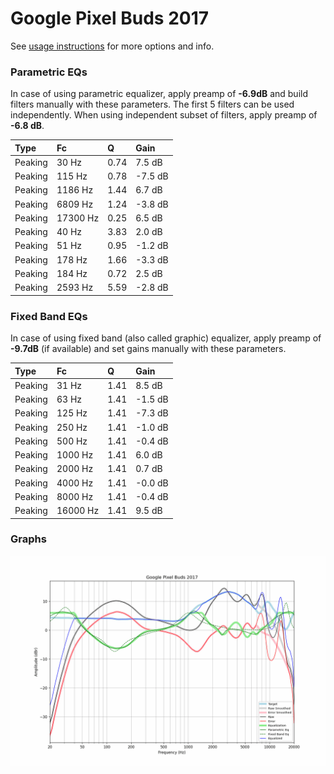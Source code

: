 # Google Pixel Buds 2017
See [usage instructions](https://github.com/jaakkopasanen/AutoEq#usage) for more options and info.

### Parametric EQs
In case of using parametric equalizer, apply preamp of **-6.9dB** and build filters manually
with these parameters. The first 5 filters can be used independently.
When using independent subset of filters, apply preamp of **-6.8 dB**.

| Type    | Fc       |    Q | Gain    |
|:--------|:---------|:-----|:--------|
| Peaking | 30 Hz    | 0.74 | 7.5 dB  |
| Peaking | 115 Hz   | 0.78 | -7.5 dB |
| Peaking | 1186 Hz  | 1.44 | 6.7 dB  |
| Peaking | 6809 Hz  | 1.24 | -3.8 dB |
| Peaking | 17300 Hz | 0.25 | 6.5 dB  |
| Peaking | 40 Hz    | 3.83 | 2.0 dB  |
| Peaking | 51 Hz    | 0.95 | -1.2 dB |
| Peaking | 178 Hz   | 1.66 | -3.3 dB |
| Peaking | 184 Hz   | 0.72 | 2.5 dB  |
| Peaking | 2593 Hz  | 5.59 | -2.8 dB |

### Fixed Band EQs
In case of using fixed band (also called graphic) equalizer, apply preamp of **-9.7dB**
(if available) and set gains manually with these parameters.

| Type    | Fc       |    Q | Gain    |
|:--------|:---------|:-----|:--------|
| Peaking | 31 Hz    | 1.41 | 8.5 dB  |
| Peaking | 63 Hz    | 1.41 | -1.5 dB |
| Peaking | 125 Hz   | 1.41 | -7.3 dB |
| Peaking | 250 Hz   | 1.41 | -1.0 dB |
| Peaking | 500 Hz   | 1.41 | -0.4 dB |
| Peaking | 1000 Hz  | 1.41 | 6.0 dB  |
| Peaking | 2000 Hz  | 1.41 | 0.7 dB  |
| Peaking | 4000 Hz  | 1.41 | -0.0 dB |
| Peaking | 8000 Hz  | 1.41 | -0.4 dB |
| Peaking | 16000 Hz | 1.41 | 9.5 dB  |

### Graphs
![](./Google%20Pixel%20Buds%202017.png)